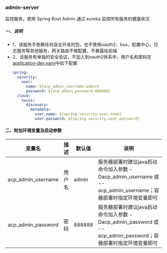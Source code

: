 ### admin-server
监控服务，使用 Spring Boot Admin 通过 eureka 监控所有服务的健康状况

##### 一、说明
- 1、该服务不依赖任何自主开发的包，也不使用oauth2、bus、配置中心、日志服务等其他服务，网关路由不做配置，不暴露给前端
- 2、该服务有单独的安全验证，不加入到oauth2体系中，用户名和密码在[application-dev.yaml](src/main/resources/application-dev.yaml)中如下配置
    ```yaml
    spring:
      security:
        user:
          name: ${acp_admin_username:admin}
          password: ${acp_admin_password:888888}
      cloud:
        nacos:
          discovery:
            metadata:
              user.name: ${spring.security.user.name}
              user.password: ${spring.security.user.password}
    ```
#### 二、附加环境变量及启动参数
|    变量名    |     描述     | 默认值 |  说明  |
| ----------- | ----------- | ----- | ----- |
|acp_admin_username|用户名|admin|服务器部署时建议java启动命令加入参数 -Dacp_admin_username 或 --acp_admin_username；容器部署时指定环境变量即可
|acp_admin_password|密码|888888|服务器部署时建议java启动命令加入参数 -Dacp_admin_password 或 --acp_admin_password；容器部署时指定环境变量即可